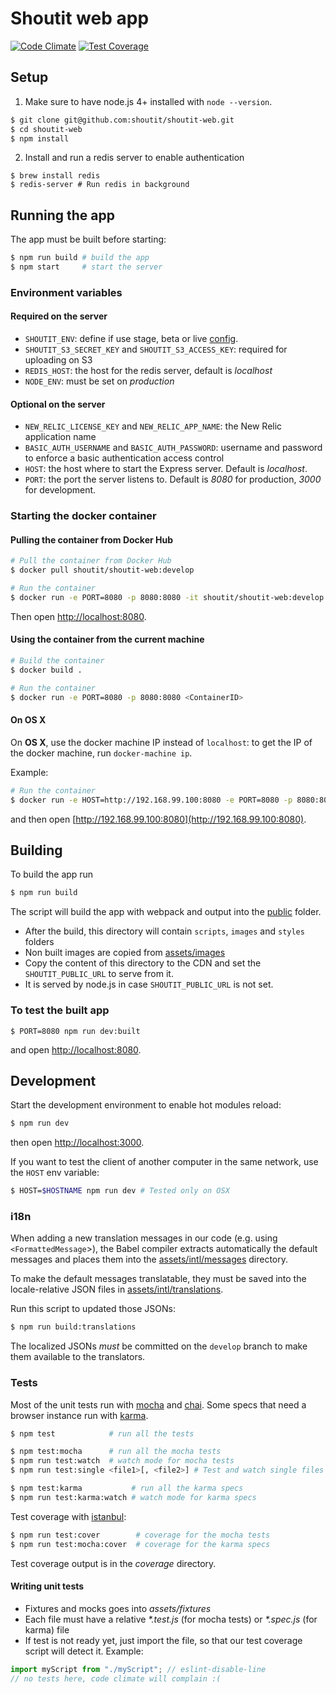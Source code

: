 # Shoutit web app

[![Code Climate](https://codeclimate.com/repos/56c5b6fcc2ad1f39dc002b07/badges/1b41af543e8e6c516c95/gpa.svg)](https://codeclimate.com/repos/56c5b6fcc2ad1f39dc002b07/feed) [![Test Coverage](https://codeclimate.com/repos/56c5b6fcc2ad1f39dc002b07/badges/1b41af543e8e6c516c95/coverage.svg)](https://codeclimate.com/repos/56c5b6fcc2ad1f39dc002b07/coverage)

## Setup

1. Make sure to have node.js 4+ installed with `node --version`.

```bash
$ git clone git@github.com:shoutit/shoutit-web.git
$ cd shoutit-web
$ npm install
```

2. Install and run a redis server to enable authentication

```
$ brew install redis
$ redis-server # Run redis in background
```

## Running the app

The app must be built before starting:

```bash
$ npm run build # build the app
$ npm start     # start the server
```

### Environment variables

#### Required on the server

* `SHOUTIT_ENV`: define if use stage, beta or live [config](config).
* `SHOUTIT_S3_SECRET_KEY` and `SHOUTIT_S3_ACCESS_KEY`: required for uploading on S3
* `REDIS_HOST`: the host for the redis server, default is *localhost*
* `NODE_ENV`: must be set on *production*

#### Optional on the server

* `NEW_RELIC_LICENSE_KEY` and `NEW_RELIC_APP_NAME`: the New Relic application name
* `BASIC_AUTH_USERNAME` and `BASIC_AUTH_PASSWORD`: username and password to enforce a basic authentication access control
* `HOST`: the host where to start the Express server. Default is *localhost*.
* `PORT`: the port the server listens to. Default is *8080* for production, *3000* for development.

### Starting the docker container

#### Pulling the container from Docker Hub

```bash
# Pull the container from Docker Hub
$ docker pull shoutit/shoutit-web:develop

# Run the container
$ docker run -e PORT=8080 -p 8080:8080 -it shoutit/shoutit-web:develop
```

Then open [http://localhost:8080](http://localhost:8080).

#### Using the container from the current machine

```bash
# Build the container
$ docker build .

# Run the container
$ docker run -e PORT=8080 -p 8080:8080 <ContainerID>
```

#### On OS X

On **OS X**, use the docker machine IP instead of `localhost`: to get the IP of the docker machine, run `docker-machine ip`.

Example:

```bash
# Run the container
$ docker run -e HOST=http://192.168.99.100:8080 -e PORT=8080 -p 8080:8080 -it shoutit/shoutit-web:develop
```

and then open [http://192.168.99.100:8080](http://192.168.99.100:8080).

## Building

To build the app run

```bash
$ npm run build
```

The script will build the app with webpack and output into the [public](public) folder.

* After the build, this directory will contain `scripts`, `images` and `styles` folders
* Non built images are copied from [assets/images](assets/images)
* Copy the content of this directory to the CDN and set the `SHOUTIT_PUBLIC_URL` to serve from it.
* It is served by node.js in case `SHOUTIT_PUBLIC_URL` is not set.

### To test the built app

```
$ PORT=8080 npm run dev:built
```

and open [http://localhost:8080](http://localhost:8080).

## Development

Start the development environment to enable hot modules reload:

```bash
$ npm run dev
```

then open  [http://localhost:3000](http://localhost:3000).

If you want to test the client of another computer in the same network, use the `HOST` env variable:

```bash
$ HOST=$HOSTNAME npm run dev # Tested only on OSX
```

### i18n

When adding a new translation messages in our code (e.g. using `<FormattedMessage`>), the Babel compiler extracts automatically the default messages and places them into the [assets/intl/messages](https://github.com/shoutit/shoutit-web/tree/develop/assets/intl/messages/app) directory. 

To make the default messages translatable, they must be saved into the locale-relative JSON files in   [assets/intl/translations](https://github.com/shoutit/shoutit-web/tree/develop/assets/intl/translations).

Run this script to updated those JSONs:

```bash
$ npm run build:translations
```

The localized JSONs *must* be committed on the `develop` branch to make them available to the translators.

### Tests

Most of the unit tests run with [mocha](http://mochajs.org) and [chai](http://chaijs.com).
Some specs that need a browser instance run with [karma](https://karma-runner.github.io).

```bash
$ npm test            # run all the tests

$ npm test:mocha      # run all the mocha tests
$ npm run test:watch  # watch mode for mocha tests
$ npm run test:single <file1>[, <file2>] # Test and watch single files with mocha

$ npm test:karma           # run all the karma specs
$ npm run test:karma:watch # watch mode for karma specs

```

Test coverage with [istanbul](https://github.com/gotwarlost/istanbul):

```bash
$ npm run test:cover        # coverage for the mocha tests
$ npm run test:mocha:cover  # coverage for the karma specs
```

Test coverage output is in the _coverage_ directory.

#### Writing unit tests

* Fixtures and mocks goes into _assets/fixtures_
* Each file must have a relative _*.test.js_  (for mocha tests) or _*.spec.js_ (for karma) file
* If test is not ready yet, just import the file, so that our test coverage script will detect it. Example:

```js
import myScript from "./myScript"; // eslint-disable-line
// no tests here, code climate will complain :(
```
